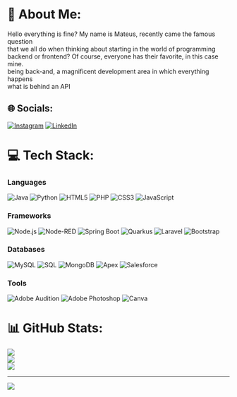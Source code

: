 
# 💫 About Me:
Hello everything is fine? My name is Mateus, recently came the famous question<br>that we all do when thinking about starting in the world of programming<br>backend or frontend? Of course, everyone has their favorite, in this case mine.<br>being back-and, a magnificent development area in which everything happens<br>what is behind an API


## 🌐 Socials:
[![Instagram](https://img.shields.io/badge/Instagram-%23E4405F.svg?logo=Instagram&logoColor=white)](https://instagram.com/mat_feri) [![LinkedIn](https://img.shields.io/badge/LinkedIn-%230077B5.svg?logo=linkedin&logoColor=white)](https://www.linkedin.com/in/mateus-ferian-a22373206/) 

# 💻 Tech Stack:

### Languages
![Java](https://img.shields.io/badge/java-%23ED8B00.svg?style=flat&logo=java&logoColor=white) 
![Python](https://img.shields.io/badge/python-%2314354C.svg?style=flat&logo=python&logoColor=white) 
![HTML5](https://img.shields.io/badge/html5-%23E34F26.svg?style=flat&logo=html5&logoColor=white) 
![PHP](https://img.shields.io/badge/php-%23777BB4.svg?style=flat&logo=php&logoColor=white) 
![CSS3](https://img.shields.io/badge/css3-%231572B6.svg?style=flat&logo=css3&logoColor=white) 
![JavaScript](https://img.shields.io/badge/javascript-%23F7DF1E.svg?style=flat&logo=javascript&logoColor=black) 

### Frameworks
![Node.js](https://img.shields.io/badge/node.js-%23339933.svg?style=flat&logo=nodedotjs&logoColor=white) 
![Node-RED](https://img.shields.io/badge/Node--RED-%238F0000.svg?style=flat&logo=node-red&logoColor=white) 
![Spring Boot](https://img.shields.io/badge/spring%20boot-%236DB33F.svg?style=flat&logo=spring-boot&logoColor=white) 
![Quarkus](https://img.shields.io/badge/quarkus-%23235A97.svg?style=flat&logo=quarkus&logoColor=white) 
![Laravel](https://img.shields.io/badge/laravel-%23FF2D20.svg?style=flat&logo=laravel&logoColor=white) 
![Bootstrap](https://img.shields.io/badge/Bootstrap-%23563D7C.svg?style=flat&logo=bootstrap&logoColor=white) 

### Databases
![MySQL](https://img.shields.io/badge/mysql-%2300f.svg?style=flat&logo=mysql&logoColor=white) 
![SQL](https://img.shields.io/badge/SQL-%2300f.svg?style=flat&logo=sql&logoColor=white) 
![MongoDB](https://img.shields.io/badge/MongoDB-%2347A248.svg?style=flat&logo=mongodb&logoColor=white) 
![Apex](https://img.shields.io/badge/Apex-%2300A1E0.svg?style=flat&logo=apex&logoColor=white) 
![Salesforce](https://img.shields.io/badge/Salesforce-%2300A1E0.svg?style=flat&logo=salesforce&logoColor=white) 

### Tools
![Adobe Audition](https://img.shields.io/badge/Adobe%20Audition-9999FF.svg?style=flat&logo=Adobe%20Audition&logoColor=white) 
![Adobe Photoshop](https://img.shields.io/badge/adobephotoshop-%2331A8FF.svg?style=flat&logo=adobephotoshop&logoColor=white) 
![Canva](https://img.shields.io/badge/Canva-%2300C4CC.svg?style=flat&logo=Canva&logoColor=white) 


# 📊 GitHub Stats:
![](https://github-readme-stats.vercel.app/api?username=mateusferian&theme=prussian&hide_border=false&include_all_commits=false&count_private=false)<br/>
![](https://github-readme-streak-stats.herokuapp.com/?user=mateusferian&theme=prussian&hide_border=false)<br/>
![](https://github-readme-stats.vercel.app/api/top-langs/?username=mateusferian&theme=prussian&hide_border=false&include_all_commits=false&count_private=false&layout=compact)

---
[![](https://visitcount.itsvg.in/api?id=mateusferian&icon=0&color=0)](https://visitcount.itsvg.in)

<!-- Proudly created with GPRM ( https://gprm.itsvg.in ) -->
